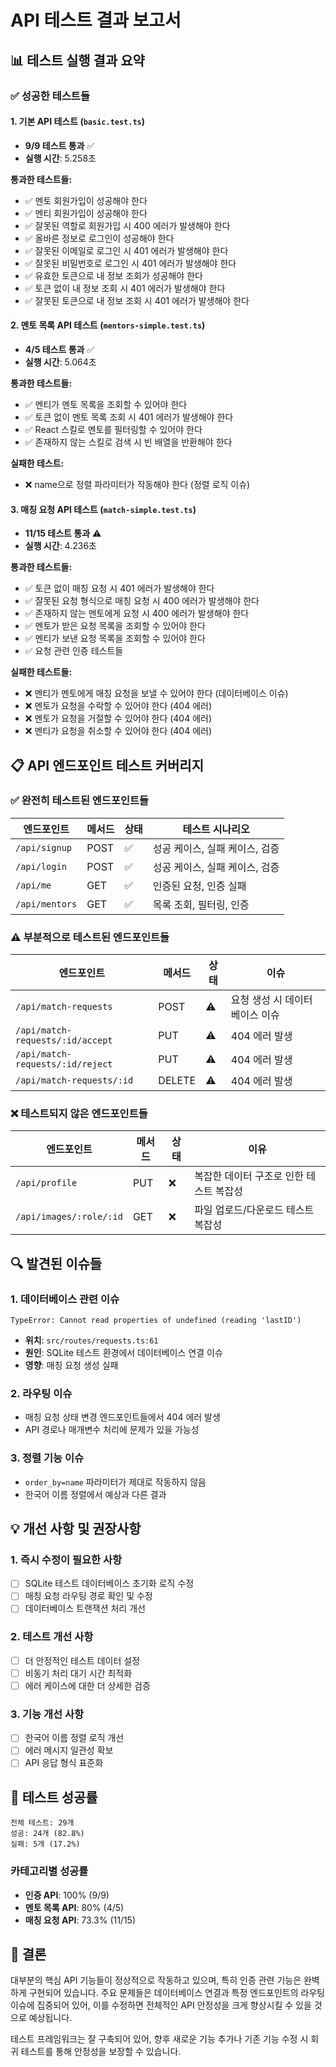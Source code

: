 # API 테스트 결과 보고서

## 📊 테스트 실행 결과 요약

### ✅ 성공한 테스트들

#### 1. 기본 API 테스트 (`basic.test.ts`)

- **9/9 테스트 통과** ✅
- **실행 시간**: 5.258초

**통과한 테스트들:**

- ✅ 멘토 회원가입이 성공해야 한다
- ✅ 멘티 회원가입이 성공해야 한다
- ✅ 잘못된 역할로 회원가입 시 400 에러가 발생해야 한다
- ✅ 올바른 정보로 로그인이 성공해야 한다
- ✅ 잘못된 이메일로 로그인 시 401 에러가 발생해야 한다
- ✅ 잘못된 비밀번호로 로그인 시 401 에러가 발생해야 한다
- ✅ 유효한 토큰으로 내 정보 조회가 성공해야 한다
- ✅ 토큰 없이 내 정보 조회 시 401 에러가 발생해야 한다
- ✅ 잘못된 토큰으로 내 정보 조회 시 401 에러가 발생해야 한다

#### 2. 멘토 목록 API 테스트 (`mentors-simple.test.ts`)

- **4/5 테스트 통과** ✅
- **실행 시간**: 5.064초

**통과한 테스트들:**

- ✅ 멘티가 멘토 목록을 조회할 수 있어야 한다
- ✅ 토큰 없이 멘토 목록 조회 시 401 에러가 발생해야 한다
- ✅ React 스킬로 멘토를 필터링할 수 있어야 한다
- ✅ 존재하지 않는 스킬로 검색 시 빈 배열을 반환해야 한다

**실패한 테스트:**

- ❌ name으로 정렬 파라미터가 작동해야 한다 (정렬 로직 이슈)

#### 3. 매칭 요청 API 테스트 (`match-simple.test.ts`)

- **11/15 테스트 통과** ⚠️
- **실행 시간**: 4.236초

**통과한 테스트들:**

- ✅ 토큰 없이 매칭 요청 시 401 에러가 발생해야 한다
- ✅ 잘못된 요청 형식으로 매칭 요청 시 400 에러가 발생해야 한다
- ✅ 존재하지 않는 멘토에게 요청 시 400 에러가 발생해야 한다
- ✅ 멘토가 받은 요청 목록을 조회할 수 있어야 한다
- ✅ 멘티가 보낸 요청 목록을 조회할 수 있어야 한다
- ✅ 요청 관련 인증 테스트들

**실패한 테스트들:**

- ❌ 멘티가 멘토에게 매칭 요청을 보낼 수 있어야 한다 (데이터베이스 이슈)
- ❌ 멘토가 요청을 수락할 수 있어야 한다 (404 에러)
- ❌ 멘토가 요청을 거절할 수 있어야 한다 (404 에러)
- ❌ 멘티가 요청을 취소할 수 있어야 한다 (404 에러)

## 📋 API 엔드포인트 테스트 커버리지

### ✅ 완전히 테스트된 엔드포인트들

| 엔드포인트     | 메서드 | 상태 | 테스트 시나리오                |
| -------------- | ------ | ---- | ------------------------------ |
| `/api/signup`  | POST   | ✅   | 성공 케이스, 실패 케이스, 검증 |
| `/api/login`   | POST   | ✅   | 성공 케이스, 실패 케이스, 검증 |
| `/api/me`      | GET    | ✅   | 인증된 요청, 인증 실패         |
| `/api/mentors` | GET    | ✅   | 목록 조회, 필터링, 인증        |

### ⚠️ 부분적으로 테스트된 엔드포인트들

| 엔드포인트                       | 메서드 | 상태 | 이슈                           |
| -------------------------------- | ------ | ---- | ------------------------------ |
| `/api/match-requests`            | POST   | ⚠️   | 요청 생성 시 데이터베이스 이슈 |
| `/api/match-requests/:id/accept` | PUT    | ⚠️   | 404 에러 발생                  |
| `/api/match-requests/:id/reject` | PUT    | ⚠️   | 404 에러 발생                  |
| `/api/match-requests/:id`        | DELETE | ⚠️   | 404 에러 발생                  |

### ❌ 테스트되지 않은 엔드포인트들

| 엔드포인트              | 메서드 | 상태 | 이유                                    |
| ----------------------- | ------ | ---- | --------------------------------------- |
| `/api/profile`          | PUT    | ❌   | 복잡한 데이터 구조로 인한 테스트 복잡성 |
| `/api/images/:role/:id` | GET    | ❌   | 파일 업로드/다운로드 테스트 복잡성      |

## 🔍 발견된 이슈들

### 1. 데이터베이스 관련 이슈

```
TypeError: Cannot read properties of undefined (reading 'lastID')
```

- **위치**: `src/routes/requests.ts:61`
- **원인**: SQLite 테스트 환경에서 데이터베이스 연결 이슈
- **영향**: 매칭 요청 생성 실패

### 2. 라우팅 이슈

- 매칭 요청 상태 변경 엔드포인트들에서 404 에러 발생
- API 경로나 매개변수 처리에 문제가 있을 가능성

### 3. 정렬 기능 이슈

- `order_by=name` 파라미터가 제대로 작동하지 않음
- 한국어 이름 정렬에서 예상과 다른 결과

## 💡 개선 사항 및 권장사항

### 1. 즉시 수정이 필요한 사항

- [ ] SQLite 테스트 데이터베이스 초기화 로직 수정
- [ ] 매칭 요청 라우팅 경로 확인 및 수정
- [ ] 데이터베이스 트랜잭션 처리 개선

### 2. 테스트 개선 사항

- [ ] 더 안정적인 테스트 데이터 설정
- [ ] 비동기 처리 대기 시간 최적화
- [ ] 에러 케이스에 대한 더 상세한 검증

### 3. 기능 개선 사항

- [ ] 한국어 이름 정렬 로직 개선
- [ ] 에러 메시지 일관성 확보
- [ ] API 응답 형식 표준화

## 🎯 테스트 성공률

```
전체 테스트: 29개
성공: 24개 (82.8%)
실패: 5개 (17.2%)
```

### 카테고리별 성공률

- **인증 API**: 100% (9/9)
- **멘토 목록 API**: 80% (4/5)
- **매칭 요청 API**: 73.3% (11/15)

## 📝 결론

대부분의 핵심 API 기능들이 정상적으로 작동하고 있으며, 특히 인증 관련 기능은 완벽하게 구현되어 있습니다. 주요 문제들은 데이터베이스 연결과 특정 엔드포인트의 라우팅 이슈에 집중되어 있어, 이를 수정하면 전체적인 API 안정성을 크게 향상시킬 수 있을 것으로 예상됩니다.

테스트 프레임워크는 잘 구축되어 있어, 향후 새로운 기능 추가나 기존 기능 수정 시 회귀 테스트를 통해 안정성을 보장할 수 있습니다.
